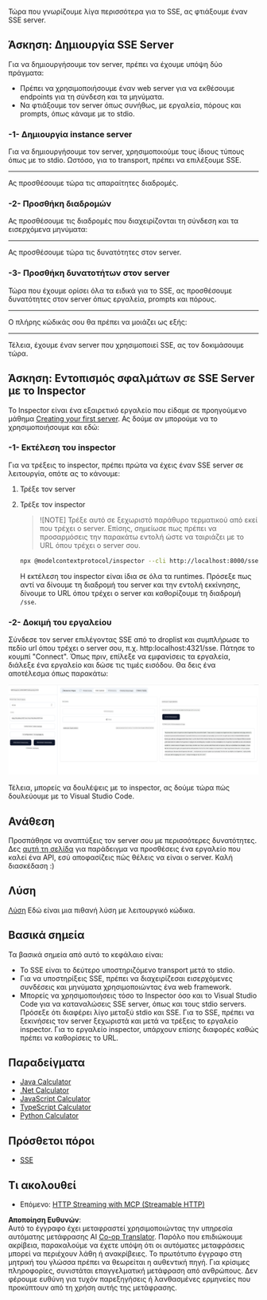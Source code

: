 <!--
CO_OP_TRANSLATOR_METADATA:
{
  "original_hash": "3dd2f1e39277c31b0e57e29d165354d6",
  "translation_date": "2025-06-12T23:51:05+00:00",
  "source_file": "03-GettingStarted/05-sse-server/README.md",
  "language_code": "el"
}
-->
Τώρα που γνωρίζουμε λίγα περισσότερα για το SSE, ας φτιάξουμε έναν SSE server.

## Άσκηση: Δημιουργία SSE Server

Για να δημιουργήσουμε τον server, πρέπει να έχουμε υπόψη δύο πράγματα:

- Πρέπει να χρησιμοποιήσουμε έναν web server για να εκθέσουμε endpoints για τη σύνδεση και τα μηνύματα.
- Να φτιάξουμε τον server όπως συνήθως, με εργαλεία, πόρους και prompts, όπως κάναμε με το stdio.

### -1- Δημιουργία instance server

Για να δημιουργήσουμε τον server, χρησιμοποιούμε τους ίδιους τύπους όπως με το stdio. Ωστόσο, για το transport, πρέπει να επιλέξουμε SSE.

---

Ας προσθέσουμε τώρα τις απαραίτητες διαδρομές.

### -2- Προσθήκη διαδρομών

Ας προσθέσουμε τις διαδρομές που διαχειρίζονται τη σύνδεση και τα εισερχόμενα μηνύματα:

---

Ας προσθέσουμε τώρα τις δυνατότητες στον server.

### -3- Προσθήκη δυνατοτήτων στον server

Τώρα που έχουμε ορίσει όλα τα ειδικά για το SSE, ας προσθέσουμε δυνατότητες στον server όπως εργαλεία, prompts και πόρους.

---

Ο πλήρης κώδικάς σου θα πρέπει να μοιάζει ως εξής:

---

Τέλεια, έχουμε έναν server που χρησιμοποιεί SSE, ας τον δοκιμάσουμε τώρα.

## Άσκηση: Εντοπισμός σφαλμάτων σε SSE Server με το Inspector

Το Inspector είναι ένα εξαιρετικό εργαλείο που είδαμε σε προηγούμενο μάθημα [Creating your first server](/03-GettingStarted/01-first-server/README.md). Ας δούμε αν μπορούμε να το χρησιμοποιήσουμε και εδώ:

### -1- Εκτέλεση του inspector

Για να τρέξεις το inspector, πρέπει πρώτα να έχεις έναν SSE server σε λειτουργία, οπότε ας το κάνουμε:

1. Τρέξε τον server

1. Τρέξε τον inspector

    > ![NOTE]
    > Τρέξε αυτό σε ξεχωριστό παράθυρο τερματικού από εκεί που τρέχει ο server. Επίσης, σημείωσε πως πρέπει να προσαρμόσεις την παρακάτω εντολή ώστε να ταιριάζει με το URL όπου τρέχει ο server σου.

    ```sh
    npx @modelcontextprotocol/inspector --cli http://localhost:8000/sse --method tools/list
    ```

    Η εκτέλεση του inspector είναι ίδια σε όλα τα runtimes. Πρόσεξε πως αντί να δίνουμε τη διαδρομή του server και την εντολή εκκίνησης, δίνουμε το URL όπου τρέχει ο server και καθορίζουμε τη διαδρομή `/sse`.

### -2- Δοκιμή του εργαλείου

Σύνδεσε τον server επιλέγοντας SSE από το droplist και συμπλήρωσε το πεδίο url όπου τρέχει ο server σου, π.χ. http:localhost:4321/sse. Πάτησε το κουμπί "Connect". Όπως πριν, επίλεξε να εμφανίσεις τα εργαλεία, διάλεξε ένα εργαλείο και δώσε τις τιμές εισόδου. Θα δεις ένα αποτέλεσμα όπως παρακάτω:

![SSE Server running in inspector](../../../../translated_images/sse-inspector.d86628cc597b8fae807a31d3d6837842f5f9ee1bcc6101013fa0c709c96029ad.el.png)

Τέλεια, μπορείς να δουλέψεις με το inspector, ας δούμε τώρα πώς δουλεύουμε με το Visual Studio Code.

## Ανάθεση

Προσπάθησε να αναπτύξεις τον server σου με περισσότερες δυνατότητες. Δες [αυτή τη σελίδα](https://api.chucknorris.io/) για παράδειγμα να προσθέσεις ένα εργαλείο που καλεί ένα API, εσύ αποφασίζεις πώς θέλεις να είναι ο server. Καλή διασκέδαση :)

## Λύση

[Λύση](./solution/README.md) Εδώ είναι μια πιθανή λύση με λειτουργικό κώδικα.

## Βασικά σημεία

Τα βασικά σημεία από αυτό το κεφάλαιο είναι:

- Το SSE είναι το δεύτερο υποστηριζόμενο transport μετά το stdio.
- Για να υποστηρίξεις SSE, πρέπει να διαχειρίζεσαι εισερχόμενες συνδέσεις και μηνύματα χρησιμοποιώντας ένα web framework.
- Μπορείς να χρησιμοποιήσεις τόσο το Inspector όσο και το Visual Studio Code για να καταναλώσεις SSE server, όπως και τους stdio servers. Πρόσεξε ότι διαφέρει λίγο μεταξύ stdio και SSE. Για το SSE, πρέπει να ξεκινήσεις τον server ξεχωριστά και μετά να τρέξεις το εργαλείο inspector. Για το εργαλείο inspector, υπάρχουν επίσης διαφορές καθώς πρέπει να καθορίσεις το URL.

## Παραδείγματα

- [Java Calculator](../samples/java/calculator/README.md)
- [.Net Calculator](../../../../03-GettingStarted/samples/csharp)
- [JavaScript Calculator](../samples/javascript/README.md)
- [TypeScript Calculator](../samples/typescript/README.md)
- [Python Calculator](../../../../03-GettingStarted/samples/python)

## Πρόσθετοι πόροι

- [SSE](https://developer.mozilla.org/en-US/docs/Web/API/Server-sent_events)

## Τι ακολουθεί

- Επόμενο: [HTTP Streaming with MCP (Streamable HTTP)](/03-GettingStarted/06-http-streaming/README.md)

**Αποποίηση Ευθυνών**:  
Αυτό το έγγραφο έχει μεταφραστεί χρησιμοποιώντας την υπηρεσία αυτόματης μετάφρασης AI [Co-op Translator](https://github.com/Azure/co-op-translator). Παρόλο που επιδιώκουμε ακρίβεια, παρακαλούμε να έχετε υπόψη ότι οι αυτόματες μεταφράσεις μπορεί να περιέχουν λάθη ή ανακρίβειες. Το πρωτότυπο έγγραφο στη μητρική του γλώσσα πρέπει να θεωρείται η αυθεντική πηγή. Για κρίσιμες πληροφορίες, συνιστάται επαγγελματική μετάφραση από ανθρώπους. Δεν φέρουμε ευθύνη για τυχόν παρεξηγήσεις ή λανθασμένες ερμηνείες που προκύπτουν από τη χρήση αυτής της μετάφρασης.